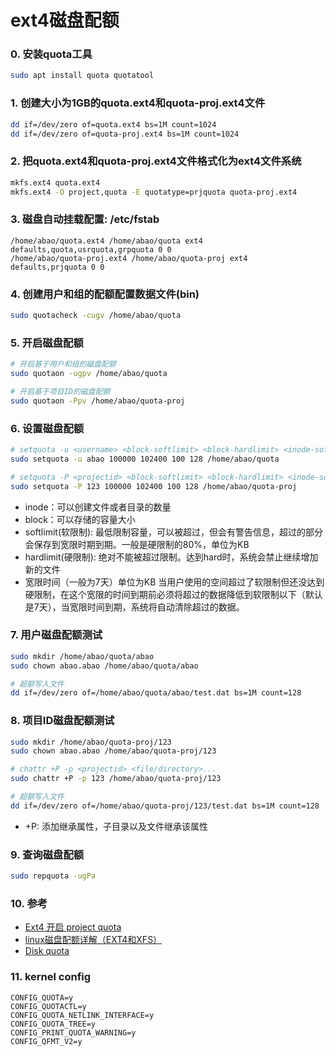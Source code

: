 # ext4磁盘配额

### 0. 安装quota工具
```sh
sudo apt install quota quotatool
```

### 1. 创建大小为1GB的quota.ext4和quota-proj.ext4文件
```sh
dd if=/dev/zero of=quota.ext4 bs=1M count=1024
dd if=/dev/zero of=quota-proj.ext4 bs=1M count=1024
```

### 2. 把quota.ext4和quota-proj.ext4文件格式化为ext4文件系统
```sh
mkfs.ext4 quota.ext4
mkfs.ext4 -O project,quota -E quotatype=prjquota quota-proj.ext4
```

### 3. 磁盘自动挂载配置: /etc/fstab
```fstab
/home/abao/quota.ext4 /home/abao/quota ext4 defaults,quota,usrquota,grpquota 0 0
/home/abao/quota-proj.ext4 /home/abao/quota-proj ext4 defaults,prjquota 0 0
```

### 4. 创建用户和组的配额配置数据文件(bin)
```sh
sudo quotacheck -cugv /home/abao/quota
```

### 5. 开启磁盘配额
```sh
# 开启基于用户和组的磁盘配额
sudo quotaon -ugpv /home/abao/quota

# 开启基于项目ID的磁盘配额
sudo quotaon -Ppv /home/abao/quota-proj
```

### 6. 设置磁盘配额
```sh
# setquota -u <username> <block-softlimit> <block-hardlimit> <inode-softlimit> <inode-hardlimit> <mntpoint>
sudo setquota -u abao 100000 102400 100 128 /home/abao/quota

# setquota -P <projectid> <block-softlimit> <block-hardlimit> <inode-softlimit> <inode-hardlimit> <mntpoint>
sudo setquota -P 123 100000 102400 100 128 /home/abao/quota-proj
```
* inode：可以创建文件或者目录的数量
* block：可以存储的容量大小
* softlimit(软限制): 最低限制容量，可以被超过，但会有警告信息，超过的部分会保存到宽限时期到期。一般是硬限制的80%，单位为KB
* hardlimit(硬限制): 绝对不能被超过限制。达到hard时，系统会禁止继续增加新的文件
* 宽限时间（一般为7天）单位为KB
  当用户使用的空间超过了软限制但还没达到硬限制，在这个宽限的时间到期前必须将超过的数据降低到软限制以下（默认是7天），当宽限时间到期，系统将自动清除超过的数据。

### 7. 用户磁盘配额测试
```sh
sudo mkdir /home/abao/quota/abao
sudo chown abao.abao /home/abao/quota/abao

# 超额写入文件
dd if=/dev/zero of=/home/abao/quota/abao/test.dat bs=1M count=128
```

### 8. 项目ID磁盘配额测试
```sh
sudo mkdir /home/abao/quota-proj/123
sudo chown abao.abao /home/abao/quota-proj/123

# chattr +P -p <projectid> <file/directory>...
sudo chattr +P -p 123 /home/abao/quota-proj/123

# 超额写入文件
dd if=/dev/zero of=/home/abao/quota-proj/123/test.dat bs=1M count=128
```
* +P: 添加继承属性，子目录以及文件继承该属性

### 9. 查询磁盘配额
```sh
sudo repquota -ugPa
```

### 10. 参考
* [Ext4 开启 project quota](https://developer.aliyun.com/article/763211)
* [linux磁盘配额详解（EXT4和XFS）](https://blog.csdn.net/shengjie87/article/details/106833741)
* [Disk quota](https://wiki.archlinux.org/title/Disk_quota)

### 11. kernel config
```
CONFIG_QUOTA=y
CONFIG_QUOTACTL=y
CONFIG_QUOTA_NETLINK_INTERFACE=y
CONFIG_QUOTA_TREE=y
CONFIG_PRINT_QUOTA_WARNING=y
CONFIG_QFMT_V2=y
```
